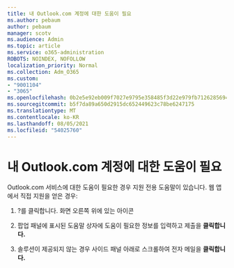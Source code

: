 ```yaml
---
title: 내 Outlook.com 계정에 대한 도움이 필요
ms.author: pebaum
author: pebaum
manager: scotv
ms.audience: Admin
ms.topic: article
ms.service: o365-administration
ROBOTS: NOINDEX, NOFOLLOW
localization_priority: Normal
ms.collection: Adm_O365
ms.custom:
- "9001104"
- "3065"
ms.openlocfilehash: 0b2e5e92eb009f7027e9795e358485f3d22e979fb7126285694dd2b3a7ea70b7
ms.sourcegitcommit: b5f7da89a650d2915dc652449623c78be6247175
ms.translationtype: MT
ms.contentlocale: ko-KR
ms.lasthandoff: 08/05/2021
ms.locfileid: "54025760"
---
```

# <a name="need-help-with-my-outlookcom-account"></a>내 Outlook.com 계정에 대한 도움이 필요

Outlook.com 서비스에 대한 도움이 필요한 경우 지원 전용 도움말이 있습니다. 웹 앱에서 직접 지원을 얻은 경우: 

1. ?를 클릭합니다. 화면 오른쪽 위에 있는 아이콘 

2. 팝업 패널에 표시된 도움말 상자에 도움이 필요한 정보를 입력하고 제출을 **클릭합니다.** 

3. 솔루션이 제공되지 않는 경우 사이드 패널 아래로 스크롤하여 전자 메일을 **클릭합니다.**
